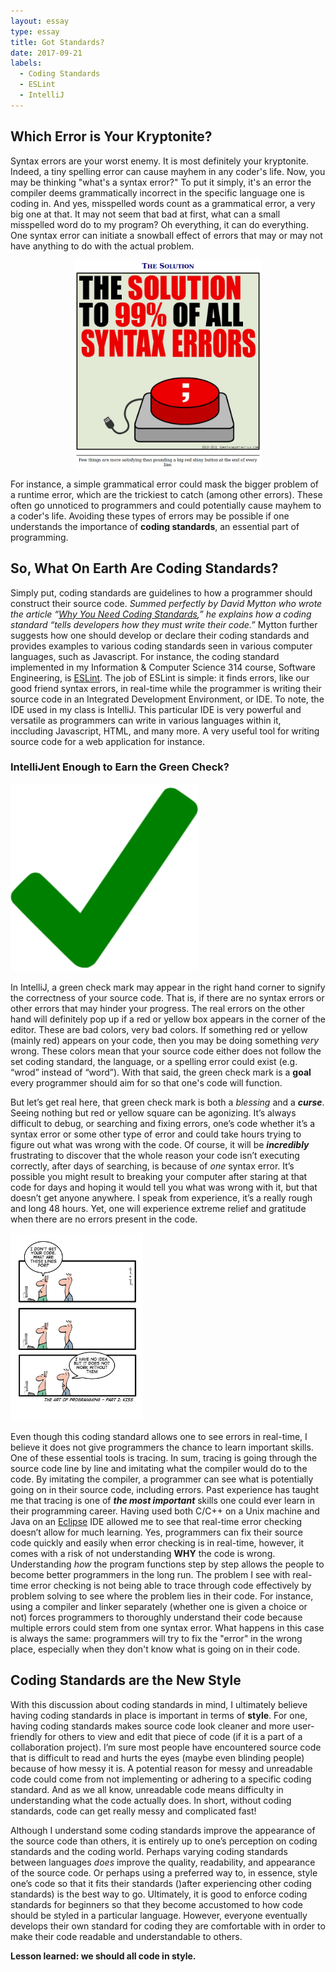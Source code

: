 ```yaml
---
layout: essay
type: essay
title: Got Standards?
date: 2017-09-21
labels:
  - Coding Standards
  - ESLint
  - IntelliJ
---
```


## Which Error is Your Kryptonite?

Syntax errors are your worst enemy. It is most definitely your kryptonite. Indeed, a tiny spelling error can cause mayhem in any coder's life. Now, you may be thinking "what's a syntax error?" To put it simply, it's an error the compiler deems grammatically incorrect in the specific language one is coding in. And yes, misspelled words count as a grammatical error, a very big one at that. It may not seem that bad at first, what can a small misspelled word do to my program? Oh everything, it can do everything. One syntax error can initiate a snowball effect of errors that may or may not have anything to do with the actual problem.
 
 <p align="center">
   <img class="ui rounded image" width="300" src="../images/syntaxerrorsolution.png">
 </p>
 
 For instance, a simple grammatical error could mask the bigger problem of a runtime error, which are the trickiest to catch (among other errors). These often go unnoticed to programmers and could potentially cause mayhem to a coder's life. Avoiding these types of errors may be possible if one understands the importance of **coding standards**, an essential part of programming. 

## So, What On Earth Are Coding Standards?

Simply put, coding standards are guidelines to how a programmer should construct their source
code. *Summed perfectly by David Mytton who wrote the article
“[Why You Need Coding Standards](https://www.sitepoint.com/coding-standards/),” he explains how a 
 coding standard “tells developers how they must write their code.”* Mytton further suggests how one should develop or declare their coding standards and provides examples 
to various coding standards seen in various computer languages, such as Javascript. For instance, the 
coding standard implemented in my Information & Computer Science 314 course, Software Engineering, is [ESLint](https://eslint.org/docs/about/).
The job of ESLint is simple: it finds errors, like our good friend syntax errors, in real-time while the 
programmer is writing their source code in an Integrated Development Environment, or IDE. To note, the IDE used in my class is IntelliJ. This particular IDE is very powerful and versatile as programmers can write in various languages within it, inccluding Javascript, HTML, and many more. A very useful tool for writing source code for a web application for instance. 

### IntelliJent Enough to Earn the Green Check?

<img class="ui left floated tiny rounded image" width="300" src="../images/greencheckmark.png">

In IntelliJ, a green check mark may appear in the right hand corner to signify the correctness of your source code. That is, if there are no syntax errors or other errors that may hinder your progress. The real errors on the other hand will definitely pop up if a red or yellow box appears in the corner of the editor. These are bad colors, very bad colors. If something red or yellow (mainly red) appears on your code, then you may be doing something *very* wrong. These colors mean that your source code either does not follow the set coding standard, the language, or a spelling error could exist (e.g. “wrod” 
instead of “word”). With that said, the green check mark is a **goal** every programmer should aim for so that one's code will function.    

But let’s get real here, that green check mark is both a *blessing* and a **_curse_**. Seeing nothing but red or yellow square can be agonizing. It’s always difficult to debug, or
searching and fixing errors, one’s code whether it’s a syntax error or some other type of 
error and could take hours trying to figure out what was wrong with the code. Of course, it 
will be **_incredibly_** frustrating to discover that the whole reason your code isn’t 
executing correctly, after days of searching, is because of *one* syntax error. It’s 
possible you might result to breaking your computer after staring at that code for days and 
hoping it would tell you what was wrong with it, but that doesn’t get anyone anywhere. I 
speak from experience, it’s a really rough and long 48 hours. Yet, one will experience 
extreme relief and gratitude when there are no errors present in the code. 

<img class="ui right floated medium rounded image" height="300" src="../images/comic.jpg">

Even though this coding standard allows one to see errors in real-time, I believe it does not
give programmers the chance to learn important skills. One of these essential tools is tracing. In sum, tracing is going through the source code line by line and imitating what the compiler would do to the code. By imitating the compiler, a programmer can see what is potentially going on in their source code, including errors. Past experience has taught me that tracing is one of **_the most important_** skills one could ever learn in their programming career. Having
used both C/C++ on a Unix machine and Java on an [Eclipse](https://eclipse.org/ide/)
IDE allowed me to see that real-time error checking doesn’t allow for much learning. Yes,
programmers can fix their source code quickly and easily when error checking is in real-time,
however, it comes with a risk of not understanding **WHY** the code is wrong. Understanding *how*
the program functions step by step allows the people to become better programmers in the long 
run. The problem I see with real-time error checking is not being able to trace through code
effectively by problem solving to see where the problem lies in their code. For instance, 
using a compiler and linker separately (whether one is given a choice or not) forces programmers 
to thoroughly understand their code because multiple errors could stem from one syntax error. What happens in this case is always the same: programmers will try to fix the "error" in the wrong place, especially when they don't know what is going on in their code.   

## Coding Standards are the New Style

With this discussion about coding standards in mind, I ultimately believe having coding 
standards in place is important in terms of **style**. For one, having coding standards makes source code look cleaner and more user-friendly for others to view and edit that piece of code 
(if it is a part of a collaboration project). I’m sure most people have encountered source 
code that is difficult to read and hurts the eyes (maybe even blinding people) because of 
how messy it is. A potential reason for messy and unreadable code could come from not 
implementing or adhering to a specific coding standard. And as we all know, unreadable code 
means difficulty in understanding what the code actually does. In short, without coding 
standards, code can get really messy and complicated fast!

Although I understand some coding standards improve the appearance of the source code than others, it is entirely up to one’s perception on coding standards and the coding world. Perhaps 
varying coding standards between languages *does* improve the quality, readability, and 
appearance of the source code. Or perhaps using a preferred way to, in essence, style one’s code so that it fits their standards ()after experiencing other coding standards) is the best way to go. Ultimately, it is good to enforce coding standards for beginners so that they become 
accustomed to how code should be styled in a particular language. However, everyone 
eventually develops their own standard for coding they are comfortable with in order to make their code readable and understandable to others. 

**Lesson learned: we should all code in style.**
